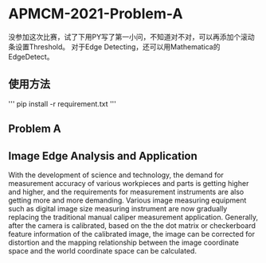 # APMCM-2021-Problem-A
没参加这次比赛，试了下用PY写了第一小问，不知道对不对，可以再添加个滚动条设置Threshold。
对于Edge Detecting，还可以用Mathematica的EdgeDetect。

## 使用方法
'''
pip install -r requirement.txt
'''

## Problem A
## Image Edge Analysis and Application
With the development of science and technology, the demand for measurement accuracy of
various workpieces and parts is getting higher and higher, and the requirements for
measurement instruments are also getting more and more demanding. Various image measuring
equipment such as digital image size measuring instrument are now gradually replacing the
traditional manual caliper measurement application. Generally, after the camera is calibrated,
based on the the dot matrix or checkerboard feature information of the calibrated image, the
image can be corrected for distortion and the mapping relationship between the image
coordinate space and the world coordinate space can be calculated.
